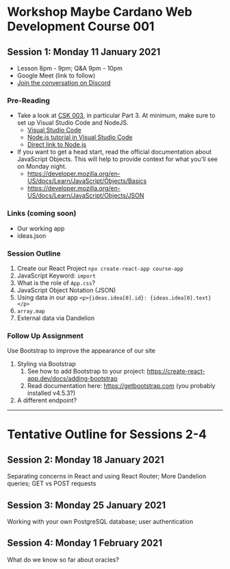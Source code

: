 # Workshop Maybe Cardano Web Development Course 001

## Session 1: Monday 11 January 2021
* Lesson 8pm - 9pm; Q&A 9pm - 10pm
* Google Meet (link to follow)
* [Join the conversation on Discord](https://github.com/workshop-maybe/dev-course-001)

### Pre-Reading
- Take a look at [CSK 003](https://github.com/GimbaLabs/csk-003), in particular Part 3. At minimum, make sure to set up Visual Studio Code and NodeJS.
    - [Visual Studio Code](https://code.visualstudio.com/)
    - [Node.js tutorial in Visual Studio Code](https://code.visualstudio.com/docs/nodejs/nodejs-tutorial)
    - [Direct link to Node.js](https://nodejs.org/en/download/)
- If you want to get a head start, read the official documentation about JavaScript Objects. This will help to provide context for what you'll see on Monday night.
	- https://developer.mozilla.org/en-US/docs/Learn/JavaScript/Objects/Basics 
	- https://developer.mozilla.org/en-US/docs/Learn/JavaScript/Objects/JSON

### Links (coming soon)
- Our working app
- ideas.json

### Session Outline
1. Create our React Project 
    ```npx create-react-app course-app```
2. JavaScript Keyword: ```import```
3. What is the role of ```App.css```?
4. JavaScript Object Notation (JSON)
5. Using data in our app
    ```<p>{ideas.idea[0].id}: {ideas.idea[0].text}</p>```
6. ```array.map```
7. External data via Dandelion

### Follow Up Assignment
Use Bootstrap to improve the appearance of our site
1. Styling via Bootstrap
	1. See how to add Bootstrap to your project: https://create-react-app.dev/docs/adding-bootstrap
	2. Read documentation here: https://getbootstrap.com (you probably installed v4.5.3?)
2. A different endpoint?

---

# Tentative Outline for Sessions 2-4
## Session 2: Monday 18 January 2021
Separating concerns in React and using React Router; More Dandelion queries; GET vs POST requests

## Session 3: Monday 25 January 2021
Working with your own PostgreSQL database; user authentication

## Session 4: Monday 1 February 2021
What do we know so far about oracles?